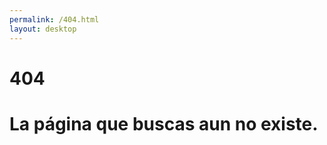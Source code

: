 ```yaml
---
permalink: /404.html
layout: desktop
---
```

<h1 class="error404titulo">404</h1>
<h1 class="error404texto">La página que buscas aun no existe.</h1>